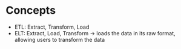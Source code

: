 # Concepts
- ETL: Extract, Transform, Load
- ELT: Extract, Load, Transform -> loads the data in its raw format, allowing users to transform the data

